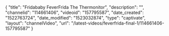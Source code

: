 {
    "title": "Fridababy FeverFrida The Thermonitor",
    "description": "",
    "channelid": "114661406",
    "videoid": "157795587",
    "date_created": "1522763724",
    "date_modified": "1523032874",
    "type": "captivate",
    "layout": "channelVideo",
    "url": "\/latest-videos\/feverfrida-final-1\/114661406-157795587"
}